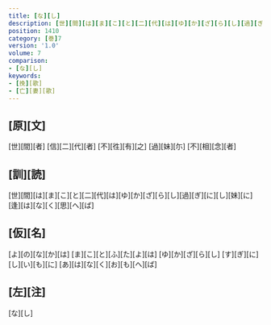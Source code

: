 ```yaml
---
title: [な][し]
description: [世][間][は][ま][こ][と][二][代][は][ゆ][か][ざ][ら][し][過][ぎ][に][し][妹][に][逢][は][な][く][思][へ][ば]
position: 1410
category: [巻]7
version: '1.0'
volume: 7
comparison:
- [な][し]
keywords:
- [挽][歌]
- [亡][妻][歌]
---
```


## [原][文]

[世][間][者] [信][二][代][者] [不][徃][有][之] [過][妹][尓] [不][相][念][者]

## [訓][読]

[世][間][は][ま][こ][と][二][代][は][ゆ][か][ざ][ら][し][過][ぎ][に][し][妹][に][逢][は][な][く][思][へ][ば]

## [仮][名]

[よ][の][な][か][は] [ま][こ][と][ふ][た][よ][は] [ゆ][か][ざ][ら][し] [す][ぎ][に][し][い][も][に] [あ][は][な][く][お][も][へ][ば]

## [左][注]

[な][し]
